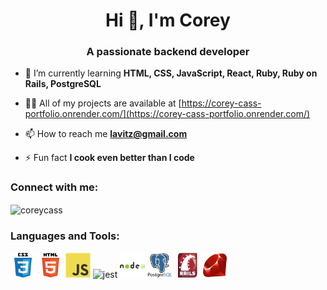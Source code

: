 <h1 align="center">Hi 👋, I'm Corey</h1>
<h3 align="center">A passionate backend developer</h3>

- 🌱 I’m currently learning **HTML, CSS, JavaScript, React, Ruby, Ruby on Rails, PostgreSQL**

- 👨‍💻 All of my projects are available at [https://corey-cass-portfolio.onrender.com/](https://corey-cass-portfolio.onrender.com/)

- 📫 How to reach me **lavitz@gmail.com**

- ⚡ Fun fact **I cook even better than I code**

<h3 align="left">Connect with me:</h3>
<p align="left">
<a style="text-decoration:none" href="https://linkedin.com/in/coreycass" target="blank"><img align="center" src="https://raw.githubusercontent.com/rahuldkjain/github-profile-readme-generator/master/src/images/icons/Social/linked-in-alt.svg" alt="coreycass" height="30" width="40" /></a>
</p>

<h3 align="left">Languages and Tools:</h3>
<p align="left"> <img src="https://raw.githubusercontent.com/devicons/devicon/master/icons/css3/css3-original-wordmark.svg" alt="css3" width="40" height="40"/> <img src="https://raw.githubusercontent.com/devicons/devicon/master/icons/html5/html5-original-wordmark.svg" alt="html5" width="40" height="40"/> <img src="https://raw.githubusercontent.com/devicons/devicon/master/icons/javascript/javascript-original.svg" alt="javascript" width="40" height="40"/> <img src="https://www.vectorlogo.zone/logos/jestjsio/jestjsio-icon.svg" alt="jest" width="40" height="40"/> <img src="https://raw.githubusercontent.com/devicons/devicon/master/icons/nodejs/nodejs-original-wordmark.svg" alt="nodejs" width="40" height="40"/> <img src="https://raw.githubusercontent.com/devicons/devicon/master/icons/postgresql/postgresql-original-wordmark.svg" alt="postgresql" width="40" height="40"/> <img src="https://raw.githubusercontent.com/devicons/devicon/master/icons/rails/rails-original-wordmark.svg" alt="rails" width="40" height="40"/> <img src="https://raw.githubusercontent.com/devicons/devicon/master/icons/ruby/ruby-original.svg" alt="ruby" width="40" height="40"/> </p>
